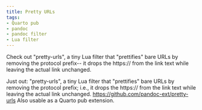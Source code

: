 ```yaml
---
title: Pretty URLs
tags:
- Quarto pub
- pandoc
- pandoc filter
- Lua filter
---
```


Check out "pretty-urls", a tiny Lua filter that "prettifies" bare URLs by removing the protocol prefix-- it drops the https:// from the link text while leaving the actual link unchanged. 



Just out: "pretty-urls", a tiny Lua filter that "prettifies" bare URLs
by removing the protocol prefix; i.e., it drops the https:// from the
link text while leaving the actual link unchanged.
https://github.com/pandoc-ext/pretty-urls Also usable as a Quarto pub
extension.
